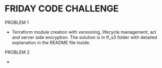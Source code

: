# FRIDAY CODE CHALLENGE

PROBLEM 1

- Terraform module creation with versioning, lifecycle management, acl and server side encryption. The solution is in tf_s3 folder with detailed explanation in the README file inside.

PROBLEM 2

-  
